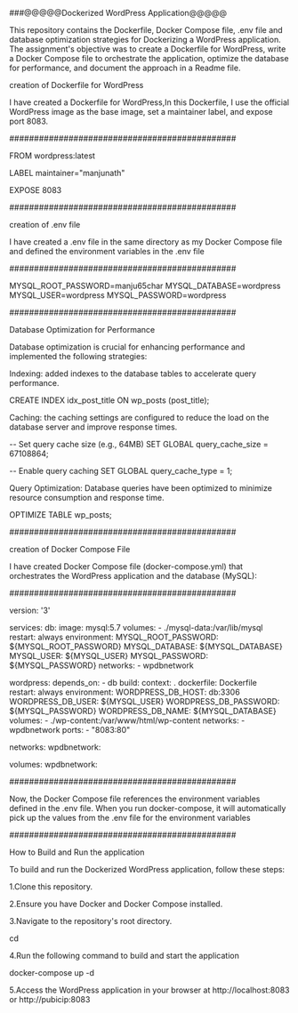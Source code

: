 ###@@@@@Dockerized WordPress Application@@@@@

This repository contains the Dockerfile, Docker Compose file, .env file and database optimization strategies for Dockerizing a WordPress application. The assignment's objective was to create a Dockerfile for WordPress, write a Docker Compose file to orchestrate the application, optimize the database for performance, and document the approach in a Readme file.


creation of Dockerfile for WordPress

I have created a Dockerfile for WordPress,In this Dockerfile, I use the official WordPress image as the base image, set a maintainer label, and expose port 8083.

##############################################

FROM wordpress:latest

LABEL maintainer="manjunath"

EXPOSE 8083

##############################################

creation of .env file

I have created a .env file in the same directory as my Docker Compose file and defined the environment variables in the .env file


##############################################

MYSQL_ROOT_PASSWORD=manju65char
MYSQL_DATABASE=wordpress
MYSQL_USER=wordpress
MYSQL_PASSWORD=wordpress

##############################################

Database Optimization for Performance

Database optimization is crucial for enhancing performance and implemented the following strategies:

Indexing:  added indexes to the database tables to accelerate query performance.

CREATE INDEX idx_post_title ON wp_posts (post_title);


Caching: the caching settings are configured to reduce the load on the database server and improve response times.

-- Set query cache size (e.g., 64MB)
SET GLOBAL query_cache_size = 67108864;

-- Enable query caching
SET GLOBAL query_cache_type = 1;

Query Optimization: Database queries have been optimized to minimize resource consumption and response time.

OPTIMIZE TABLE wp_posts;



##############################################


creation of Docker Compose File

I have created Docker Compose file (docker-compose.yml) that orchestrates the WordPress application and the database (MySQL):


##############################################

version: '3'

services:
  db:
    image: mysql:5.7
    volumes:
      - ./mysql-data:/var/lib/mysql
    restart: always
    environment:
      MYSQL_ROOT_PASSWORD: ${MYSQL_ROOT_PASSWORD}
      MYSQL_DATABASE: ${MYSQL_DATABASE}
      MYSQL_USER: ${MYSQL_USER}
      MYSQL_PASSWORD: ${MYSQL_PASSWORD}
    networks:
      - wpdbnetwork

  wordpress:
    depends_on:
      - db
    build:
      context: . 
      dockerfile: Dockerfile  
    restart: always
    environment:
      WORDPRESS_DB_HOST: db:3306
      WORDPRESS_DB_USER: ${MYSQL_USER}
      WORDPRESS_DB_PASSWORD: ${MYSQL_PASSWORD}
      WORDPRESS_DB_NAME: ${MYSQL_DATABASE}
    volumes:
      - ./wp-content:/var/www/html/wp-content
    networks:
      - wpdbnetwork
    ports:
      - "8083:80"  

networks:
  wpdbnetwork:

volumes:
  wpdbnetwork:


##############################################

Now, the Docker Compose file references the environment variables defined in the .env file. When you run docker-compose, it will automatically pick up the values from the .env file for the environment variables

##############################################

How to Build and Run the application 


To build and run the Dockerized WordPress application, follow these steps:

1.Clone this repository.

2.Ensure you have Docker and Docker Compose installed.

3.Navigate to the repository's root directory.


cd <path of the directory> 

4.Run the following command to build and start the application

docker-compose up -d

5.Access the WordPress application in your browser at http://localhost:8083 or http://pubicip:8083






